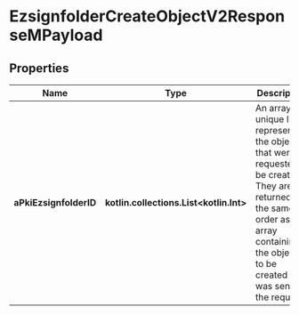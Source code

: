 
# EzsignfolderCreateObjectV2ResponseMPayload

## Properties
| Name | Type | Description | Notes |
| ------------ | ------------- | ------------- | ------------- |
| **aPkiEzsignfolderID** | **kotlin.collections.List&lt;kotlin.Int&gt;** | An array of unique IDs representing the object that were requested to be created.  They are returned in the same order as the array containing the objects to be created that was sent in the request. |  |



